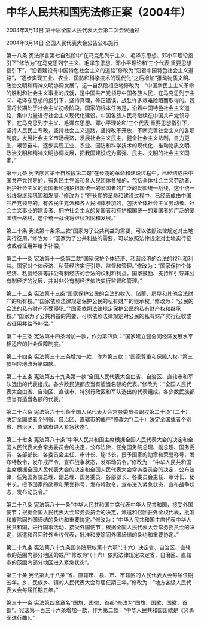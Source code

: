 # 中华人民共和国宪法修正案（2004年）

2004年3月14日 第十届全国人民代表大会第二次会议通过 

2004年3月14日 全国人民代表大会公告公布施行

<!-- INFO END -->

第十八条 宪法序言第七自然段中“在马克思列宁主义、毛泽东思想、邓小平理论指引下”修改为“在马克思列宁主义、毛泽东思想、邓小平理论和‘三个代表’重要思想指引下”，“沿着建设有中国特色社会主义的道路”修改为“沿着中国特色社会主义道路”，“逐步实现工业、农业、国防和科学技术的现代化”之后增加“推动物质文明、政治文明和精神文明协调发展”。这一自然段相应地修改为：“中国新民主主义革命的胜利和社会主义事业的成就，是中国共产党领导中国各族人民，在马克思列宁主义、毛泽东思想的指引下，坚持真理，修正错误，战胜许多艰难险阻而取得的。我国将长期处于社会主义初级阶段。国家的根本任务是，沿着中国特色社会主义道路，集中力量进行社会主义现代化建设。中国各族人民将继续在中国共产党领导下，在马克思列宁主义、毛泽东思想、邓小平理论和‘三个代表’重要思想指引下，坚持人民民主专政，坚持社会主义道路，坚持改革开放，不断完善社会主义的各项制度，发展社会主义市场经济，发展社会主义民主，健全社会主义法制，自力更生，艰苦奋斗，逐步实现工业、农业、国防和科学技术的现代化，推动物质文明、政治文明和精神文明协调发展，把我国建设成为富强、民主、文明的社会主义国家。”

第十九条 宪法序言第十自然段第二句“在长期的革命和建设过程中，已经结成由中国共产党领导的，有各民主党派和各人民团体参加的，包括全体社会主义劳动者、拥护社会主义的爱国者和拥护祖国统一的爱国者的广泛的爱国统一战线，这个统一战线将继续巩固和发展。”修改为：“在长期的革命和建设过程中，已经结成由中国共产党领导的，有各民主党派和各人民团体参加的，包括全体社会主义劳动者、社会主义事业的建设者、拥护社会主义的爱国者和拥护祖国统一的爱国者的广泛的爱国统一战线，这个统一战线将继续巩固和发展。”

第二十条 宪法第十条第三款“国家为了公共利益的需要，可以依照法律规定对土地实行征用。”修改为：“国家为了公共利益的需要，可以依照法律规定对土地实行征收或者征用并给予补偿。”

第二十一条 宪法第十一条第二款“国家保护个体经济、私营经济的合法的权利和利益。国家对个体经济、私营经济实行引导、监督和管理。”修改为：“国家保护个体经济、私营经济等非公有制经济的合法的权利和利益。国家鼓励、支持和引导非公有制经济的发展，并对非公有制经济依法实行监督和管理。”

第二十二条 宪法第十三条“国家保护公民的合法的收入、储蓄、房屋和其他合法财产的所有权。”“国家依照法律规定保护公民的私有财产的继承权。”修改为：“公民的合法的私有财产不受侵犯。”“国家依照法律规定保护公民的私有财产权和继承权。”“国家为了公共利益的需要，可以依照法律规定对公民的私有财产实行征收或者征用并给予补偿。”

第二十三条 宪法第十四条增加一款，作为第四款：“国家建立健全同经济发展水平相适应的社会保障制度。”

第二十四条 宪法第三十三条增加一款，作为第三款：“国家尊重和保障人权。”第三款相应地改为第四款。

第二十五条 宪法第五十九条第一款“全国人民代表大会由省、自治区、直辖市和军队选出的代表组成。各少数民族都应当有适当名额的代表。”修改为：“全国人民代表大会由省、自治区、直辖市、特别行政区和军队选出的代表组成。各少数民族都应当有适当名额的代表。”

第二十六条 宪法第六十七条全国人民代表大会常务委员会职权第二十项“（二十）决定全国或者个别省、自治区、直辖市的戒严”修改为“（二十）决定全国或者个别省、自治区、直辖市进入紧急状态”。

第二十七条 宪法第八十条“中华人民共和国主席根据全国人民代表大会的决定和全国人民代表大会常务委员会的决定，公布法律，任免国务院总理、副总理、国务委员、各部部长、各委员会主任、审计长、秘书长，授予国家的勋章和荣誉称号，发布特赦令，发布戒严令，宣布战争状态，发布动员令。”修改为：“中华人民共和国主席根据全国人民代表大会的决定和全国人民代表大会常务委员会的决定，公布法律，任免国务院总理、副总理、国务委员、各部部长、各委员会主任、审计长、秘书长，授予国家的勋章和荣誉称号，发布特赦令，宣布进入紧急状态，宣布战争状态，发布动员令。”

第二十八条 宪法第八十一条“中华人民共和国主席代表中华人民共和国，接受外国使节；根据全国人民代表大会常务委员会的决定，派遣和召回驻外全权代表，批准和废除同外国缔结的条约和重要协定。”修改为：“中华人民共和国主席代表中华人民共和国，进行国事活动，接受外国使节；根据全国人民代表大会常务委员会的决定，派遣和召回驻外全权代表，批准和废除同外国缔结的条约和重要协定。”

第二十九条 宪法第八十九条国务院职权第十六项“（十六）决定省、自治区、直辖市的范围内部分地区的戒严”修改为“（十六）依照法律规定决定省、自治区、直辖市的范围内部分地区进入紧急状态”。

第三十条 宪法第九十八条“省、直辖市、县、市、市辖区的人民代表大会每届任期五年。乡、民族乡、镇的人民代表大会每届任期三年。”修改为：“地方各级人民代表大会每届任期五年。”

第三十一条 宪法第四章章名“国旗、国徽、首都”修改为“国旗、国歌、国徽、首都”。宪法第一百三十六条增加一款，作为第二款：“中华人民共和国国歌是《义勇军进行曲》。”